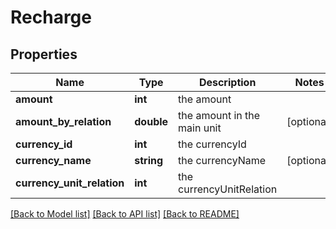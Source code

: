 # Recharge

## Properties
Name | Type | Description | Notes
------------ | ------------- | ------------- | -------------
**amount** | **int** | the amount | 
**amount_by_relation** | **double** | the amount in the main unit | [optional] 
**currency_id** | **int** | the currencyId | 
**currency_name** | **string** | the currencyName | [optional] 
**currency_unit_relation** | **int** | the currencyUnitRelation | 

[[Back to Model list]](../README.md#documentation-for-models) [[Back to API list]](../README.md#documentation-for-api-endpoints) [[Back to README]](../README.md)



